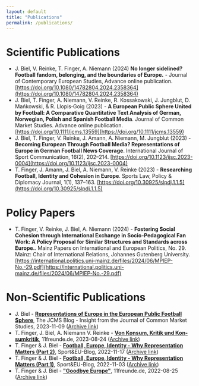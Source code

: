 ```yaml
---
layout: default
title: "Publications"
permalink: /publications/
---
```

# Scientific Publications
- J. Biel, V. Reinke, T. Finger, A. Niemann (2024) **No longer sidelined? Football fandom, belonging, and the boundaries of Europe.** - Journal of Contemporary European Studies, Advance online publication. [https://doi.org/10.1080/14782804.2024.2358364](https://doi.org/10.1080/14782804.2024.2358364)
- J. Biel, T. Finger, A. Niemann, V. Reinke, R. Kossakowski, J. Jungblut, D. Mańkowski, & R. Llopis‐Goig (2023) - **A European Public Sphere United by Football: A Comparative Quantitative Text Analysis of German, Norwegian, Polish and Spanish Football Media**. Journal of Common Market Studies. Advance online publication. [https://doi.org/10.1111/jcms.13559](https://doi.org/10.1111/jcms.13559)
- J. Biel, T. Finger, V. Reinke, J. Amann, A. Niemann, M. Jungblut (2023) - **Becoming European Through Football Media? Representations of Europe in German Football News Coverage**. International Journal of Sport Communication, 16(2), 202–214. [https://doi.org/10.1123/ijsc.2023-0004](https://doi.org/10.1123/ijsc.2023-0004)
- T. Finger, J. Amann, J. Biel, A. Niemann, V. Reinke (2023) - **Researching Football, Identity and Cohesion in Europe**. Sports Law, Policy & Diplomacy Journal, 1(1), 137–163. [https://doi.org/10.30925/slpdj.1.1.5](https://doi.org/10.30925/slpdj.1.1.5)

# Policy Papers
- T. Finger, V. Reinke, J. Biel, A. Niemann (2024) - **Fostering Social Cohesion through International Exchange in Socio-Pedagogical Fan Work: A Policy Proposal for Similar Structures and Standards across Europe.**. Mainz Papers on International and European Politics, No. 29. Mainz: Chair of International Relations, Johannes Gutenberg University. [https://international.politics.uni-mainz.de/files/2024/06/MPIEP-No.-29.pdf](https://international.politics.uni-mainz.de/files/2024/06/MPIEP-No.-29.pdf)

# Non-Scientific Publications
- J. Biel - [**Representations of Europe in the European Public Football Sphere**](https://jcms.ideasoneurope.eu/2023/11/06/representations-of-europe-in-the-european-public-football-sphere/), The JCMS Blog - Insight from the Journal of Common Market Studies, 2023-11-09 ([Archive link](https://web.archive.org/web/20231109081219/https://jcms.ideasoneurope.eu/2023/11/06/representations-of-europe-in-the-european-public-football-sphere/))
- T. Finger, J. Biel, A. Niemann  V. Reinke - [**Von Konsum, Kritik und Kon­sum­kritik**](https://11freunde.de/artikel/von-konsum-kritik-und-konsumkritik/9049622?komplettansicht=), 11freunde.de, 2023-08-24 ([Archive link](https://web.archive.org/web/20230824125147/https://11freunde.de/artikel/von-konsum-kritik-und-konsumkritik/9049622?komplettansicht=))
- T. Finger & J. Biel - [**Football, Europe, Identity - Why Representation Matters (Part 2)**](https://www.sportandeu.com/post/football-europe-identity-why-representation-matters-part-2), Sport&EU-Blog, 2022-11-17 ([Archive link](/web/20230213121840/https://www.sportandeu.com/post/football-europe-identity-why-representation-matters-part-2)) 
- T. Finger & J. Biel - [**Football, Europe, Identity - Why Representation Matters (Part 1)**](https://www.sportandeu.com/post/football-europe-identity-why-representation-matters), Sport&EU-Blog, 2022-11-03 ([Archive link](https://web.archive.org/web/20221103122755/https://www.sportandeu.com/post/football-europe-identity-why-representation-matters)) 
- T. Finger & J. Biel - [**"Goodbye Europe"**](https://11freunde.de/artikel/goodbye-europe/6705487), 11freunde.de, 2022-08-25 ([Archive link](https://web.archive.org/web/20221019144156/https://11freunde.de/artikel/goodbye-europe/6705487?komplettansicht=))
